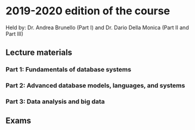 
# 2019-2020 edition of the course

Held by: Dr. Andrea Brunello (Part I) and Dr. Dario Della Monica (Part II and Part III)

## Lecture materials

### Part 1: Fundamentals of database systems

### Part 2: Advanced database models, languages, and systems

### Part 3: Data analysis and big data

## Exams
